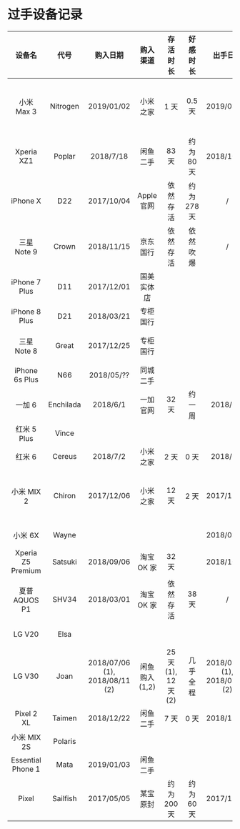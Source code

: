 # 过手设备记录

设备名 | 代号 | 购入日期 | 购入渠道 | 存活时长 | 好感时长 | 出手日期 | 出手方式 | 评价 | 数量
:----: | :----: | :----: | :----: | :----: | :----: | :----: | :----: | :----: | :----:
小米 Max 3 | Nitrogen | 2019/01/02 | 小米之家 | 1 天 | 0.5 天 | 2019/01/03 | 谎称给丈母娘买新手机 | 吹爆 | 1
Xperia XZ1 | Poplar | 2018/7/18 | 闲鱼二手 | 83 天 | 约为 80 天 | 2018/10/09 | 闲鱼自刀 | 让我无欲无求啊 | 1
iPhone X | D22 | 2017/10/04 | Apple 官网 | 依然存活 | 约为 278 天 | / | / | iPhone X 的 OLED 是最好的 | 1
三星 Note 9 | Crown | 2018/11/15 | 京东国行 | 依然存活 | 依然吹爆 | / | / | 窝 TM 吹爆 | 1
iPhone 7 Plus| D11 | 2017/12/01 | 国美实体店 | | | | |
iPhone 8 Plus| D21 | 2018/03/21 | 专柜国行 | | | | |
三星 Note 8 | Great | 2017/12/25 | 专柜国行| | | | | 买买买，除了电池没啥短板的样子 | 1
iPhone 6s Plus | N66 | 2018/05/?? | 同城二手 | | | | |
一加 6 | Enchilada | 2018/6/1 | 一加官网 | 32 天 | 约一周 | 2018/7/3 | 闲鱼自刀 | 浓艳 | 1
红米 5 Plus | Vince | | | | | | |
红米 6 | Cereus | 2018/7/2 | 小米之家 | 2 天 | 0 天 | 2018/7/4 | 原价退货 | 耽误我一天上班时间 | 1
小米 MIX 2 | Chiron | 2017/12/06 | 小米之家 | 12 天 | 2 天 | 2017/12/18 | 闲鱼自刀 | 刷 LineageOS 后下巴屏幕居然不是圆角 | 1
小米 6X | Wayne | | | | | 2018/07/06 | 原价退货 | | 1
Xperia Z5 Premium | Satsuki | 2018/09/06 | 淘宝 OK 家 | 32 天 | | 2018/10/08 | 闲鱼自刀 |
夏普 AQUOS P1 | SHV34 | 2018/03/01 | 淘宝 OK 家 | 依然存活 | 38天 | / | / | 这120HZ屏幕的洋垃圾吹爆 | 1
LG V20 | Elsa | | | | | | | 竟然用了线性马达 | 1
LG V30 | Joan | 2018/07/06 (1), 2018/08/11 (2) | 闲鱼购入(1,2) | 25 天 (1), 12 天 (2) | 几乎全程 | 2018/07/31 (1), 2018/08/23 (2) | 闲鱼自刀(1,2) | 吹爆 | 2
Pixel 2 XL | Taimen | 2018/12/22 | 闲鱼二手 | 7 天 | 0 天 | 2018/12/29 | 闲鱼自刀 | 看上去一点也不高级 | 1
小米 MIX 2S | Polaris | | | | | | |
Essential Phone 1 | Mata | 2019/01/03 | 闲鱼二手 | | | | | | 1
Pixel | Sailfish | 2017/05/05 | 某宝原封 | 约为 200天 | 约为 60 天 | 2017/11/24 | 群友消化 | Google大法好 | 1
